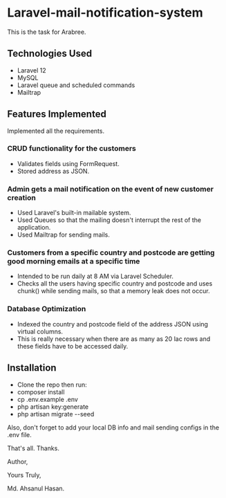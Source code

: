 # Laravel-mail-notification-system
This is the task for Arabree.

## Technologies Used
- Laravel 12
- MySQL
- Laravel queue and scheduled commands
- Mailtrap

## Features Implemented
Implemented all the requirements. 

### CRUD functionality for the customers
- Validates fields using FormRequest.
- Stored address as JSON.
  
### Admin gets a mail notification on the event of new customer creation
- Used Laravel's built-in mailable system.
- Used Queues so that the mailing doesn't interrupt the rest of the application.
- Used Mailtrap for sending mails.

### Customers from a specific country and postcode are getting good morning emails at a specific time
- Intended to be run daily at 8 AM via Laravel Scheduler.
- Checks all the users having specific country and postcode and uses chunk() while sending mails, so that a memory leak does not occur.

### Database Optimization
- Indexed the country and postcode field of the address JSON using virtual columns.
- This is really necessary when there are as many as 20 lac rows and these fields have to be accessed daily.

## Installation
- Clone the repo then run: 
- composer install
- cp .env.example .env
- php artisan key:generate
- php artisan migrate --seed

Also, don't forget to add your local DB info and mail sending configs in the .env file.

That's all. Thanks.

Author,

Yours Truly,

Md. Ahsanul Hasan.
